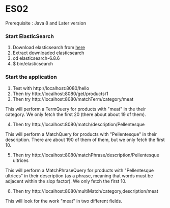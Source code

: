 # ES02
 Prerequisite : Java 8 and Later version 

### Start ElasticSearch
1) Download elasticsearch from [here](https://www.elastic.co/downloads/elasticsearch)   
2) Extract downloaded elasticsearch     
3) cd elasticsearch-6.8.6      
4) $ bin/elasticsearch

### Start the application

1) Test with http://localhost:8080/hello
2) Then try http://localhost:8080/get/products/1
3) Then try http://localhost:8080/matchTerm/category/meat

This will perform a TermQuery for products with "meat" in the their category.  We 
only fetch the first 20 (there about about 19 of them).

4) Then try http://localhost:8080/match/description/Pellentesque

This will perform a MatchQuery for products with "Pellentesque" in their description.
There are about 190 of them of them, but we only fetch the first 10.

5) Then try http://localhost:8080/matchPhrase/description/Pellentesque ultrices

This will perform a MatchPhraseQuery for products with "Pellentesque ultrices" in
their description (as a phrase, meaning that words must be adjacent within the slop 
factor).  We only fetch the first 10.

6) Then try http://localhost:8080/multiMatch/category,description/meat

This will look for the work "meat" in two different fields.

     
